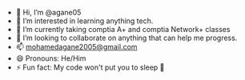- 👋 Hi, I’m @agane05
- 👀 I’m interested in learning anything tech.
- 🌱 I’m currently taking comptia A+ and comptia Network+ classes
- 💞️ I’m looking to collaborate on anything that can help me progress.
- 📫 mohamedagane2005@gmail.com
- 😄 Pronouns: He/Him
- ⚡ Fun fact: My code won't put you to sleep 🥇

<!---
agane05/agane05 is a ✨ special ✨ repository because its `README.md` (this file) appears on your GitHub profile.
You can click the Preview link to take a look at your changes.
--->

